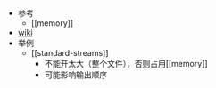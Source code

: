 - 参考
  - [[memory]]
- [wiki](https://en.wikipedia.org/wiki/Data_buffer)
- 举例
  - [[standard-streams]]
    - 不能开太大（整个文件），否则占用[[memory]]
    - 可能影响输出顺序